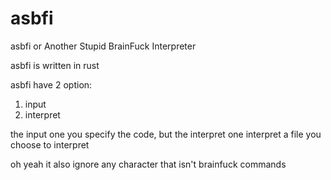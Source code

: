 # asbfi

asbfi or Another Stupid BrainFuck Interpreter

asbfi is written in rust

asbfi have 2 option:
1. input
2. interpret

the input one you specify the code, but the interpret one interpret a file you choose to interpret

oh yeah it also ignore any character that isn't brainfuck commands
